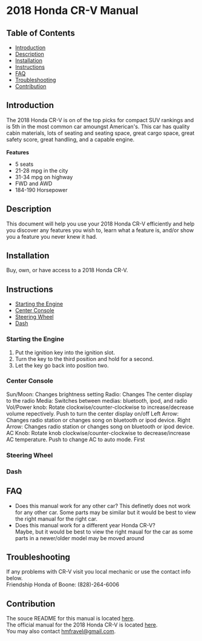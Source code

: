 # 2018 Honda CR-V Manual

## Table of Contents

- [Introduction](#Introduction)
- [Description](#Description)
- [Installation](#Installation)
- [Instructions](#Instructions)
- [FAQ](#FAQ)
- [Troubleshooting](#Troubleshooting)
- [Contribution](#Contribution)

## Introduction
The 2018 Honda CR-V is on of the top picks for compact SUV rankings and is 5th in the most common car amoungst American's.  This car has quality cabin materials, lots of seating and seating space, great cargo space, great safety score, great handling, and a capable engine.\
\
**Features** 
- 5 seats
- 21-28 mpg in the city
- 31-34 mpg on highway
- FWD and AWD
- 184-190 Horsepower

## Description
This document will help you use your 2018 Honda CR-V efficiently and help you discover any features you wish to, learn what a feature is, and/or show you a feature you never knew it had.

## Installation
Buy, own, or have access to a 2018 Honda CR-V.

## Instructions
* [Starting the Engine](#Starting-the-Engine)
* [Center Console](#Center-Console)
* [Steering Wheel](#Steering-Wheel)
* [Dash](#Dash)

### Starting the Engine
1. Put the ignition key into the ignition slot.
2. Turn the key to the third position and hold for a second.
3. Let the key go back into position two.

### Center Console
Sun/Moon: Changes brightness setting
Radio: Changes The center display to the radio
Media: Switches between medias: bluetooth, ipod, and radio
Vol/Power knob: Rotate clockwise/counter-clockwise to increase/decrease volume repectively.  Push to turn the center display on/off
Left Arrow: Changes radio station or changes song on bluetooth or ipod device.
Right Arrow: Changes radio station or changes song on bluetooth or ipod device.
AC Knob: Rotate knob clockwise/counter-clockwise to decrease/increase AC temperature.  Push to change AC to auto mode.
First 

### Steering Wheel

### Dash

##  FAQ
- Does this manual work for any other car?
This definetly does not work for any other car.  Some parts may be similar but it would be best to view the right manual for the right car.
- Does this manual work for a different year Honda CR-V?\
Maybe, but it would be best to view the right maual for the car as some parts in a newer/older model may be moved around

## Troubleshooting
If any problems with CR-V visit you local mechanic or use the contact info below.\
Friendship Honda of Boone: (828)-264-6006

## Contribution
The souce README for this manual is located [here](https://github.com/fravelhm/ENG3695Proj2/blob/main/README.md).\
The official manual for the 2018 Honda CR-V is located [here](http://techinfo.honda.com/rjanisis/pubs/OM/AH/ATLA1818OM/enu/ATLA1818OM.PDF).\
You may also contact hmfravel@gmail.com.
